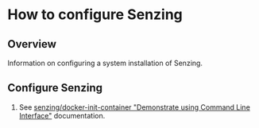 # How to configure Senzing

## Overview

Information on configuring a system installation of Senzing.

## Configure Senzing

1. See [senzing/docker-init-container "Demonstrate using Command Line Interface"](https://github.com/Senzing/docker-init-container/blob/main/README.md#demonstrate-using-command-line-interface) documentation.
